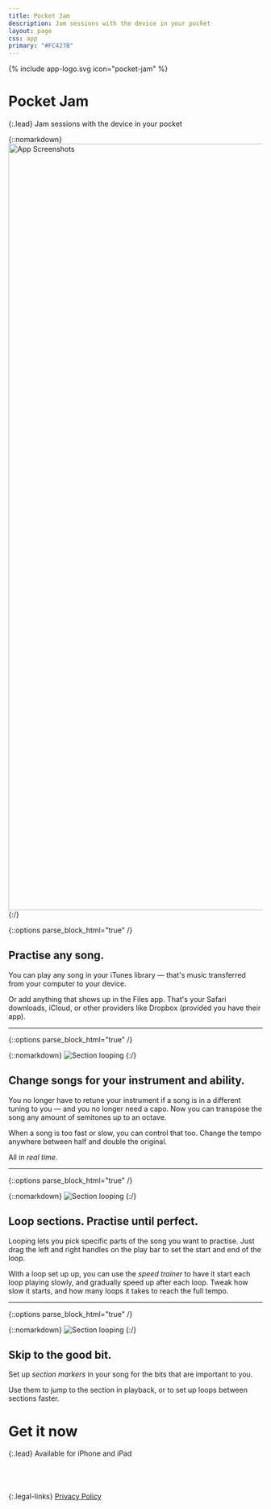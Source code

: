 ```yaml
---
title: Pocket Jam
description: Jam sessions with the device in your pocket
layout: page
css: app
primary: "#FC427B"
---
```


{% include app-logo.svg icon="pocket-jam" %}

# Pocket Jam

{:.lead}
Jam sessions with the device in your pocket

{::nomarkdown}
<img class="promo" src="/assets/pocket-jam/promo.png" width="2048" height="1519" alt="App Screenshots">
{:/}

{::options parse_block_html="true" /}

## Practise any song.

You can play any song in your iTunes library &mdash; that's music transferred from your computer to your device.

Or add anything that shows up in the Files app. That's your Safari downloads, iCloud, or other providers like Dropbox (provided you have their app).

---

{::options parse_block_html="true" /}

<div class="block">

{::nomarkdown}
<img class="preview" src="/assets/pocket-jam/preview-1.png" alt="Section looping">
{:/}

<div class="block__content">

## Change songs for your instrument and ability.

You no longer have to retune your instrument if a song is in a different tuning to you &mdash; and you no longer need a capo. Now you can transpose the song any amount of semitones up to an octave.

When a song is too fast or slow, you can control that too. Change the tempo anywhere between half and double the original.

All in _real time_.

</div>

</div>

---

{::options parse_block_html="true" /}

<div class="block block--reverse">

{::nomarkdown}
<img class="preview preview--bottom" src="/assets/pocket-jam/preview-2.png" alt="Section looping">
{:/}

<div class="block__content">

## Loop sections. Practise until perfect.

Looping lets you pick specific parts of the song you want to practise. Just drag the left and right handles on the play bar to set the start and end of the loop.

With a loop set up up, you can use the _speed trainer_ to have it start each loop playing slowly, and gradually speed up after each loop. Tweak how slow it starts, and how many loops it takes to reach the full tempo.

</div>

</div>

---

{::options parse_block_html="true" /}

<div class="block block">

{::nomarkdown}
<img class="preview" src="/assets/pocket-jam/preview-3.png" alt="Section looping">
{:/}

<div class="block__content">

## Skip to the good bit.

Set up _section markers_ in your song for the bits that are important to you.

Use them to jump to the section in playback, or to set up loops between sections faster.

</div>

</div>

# Get it now

{:.lead}
Available for iPhone and iPad

<div class="store-links">
  <a title="App Store" href="https://itunes.apple.com/us/app/pocket-jam/id1153284525?mt=8" style="display:inline-block;overflow:hidden;background:url(https://linkmaker.itunes.apple.com/en-gb/badge-lrg.svg?releaseDate=2016-09-17&kind=iossoftware&bubble=ios_apps) no-repeat;width:135px;height:40px;"></a>

{:.legal-links}
[Privacy Policy](/privacy)

</div>
